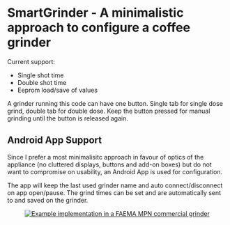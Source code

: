 # SmartGrinder - A minimalistic approach to configure a coffee grinder

Current support:
  - Single shot time
  - Double shot time
  - Eeprom load/save of values
  
 A grinder running this code can have one button. Single tab for single dose grind, double tab for double dose. Keep the button pressed for manual grinding until the button is released again.
 
 ## Android App Support
 
 Since I prefer a most minimalisitc approach in favour of optics of the appliance (no cluttered displays, buttons and add-on boxes) but do not want to compromise
 on usability, an Android App is used for configuration.
 
 The app will keep the last used grinder name and auto connect/disconnect on app open/pause. The grind times can be set and are automatically sent to and saved on the grinder.
 
<div align="center">
  <a href="https://www.youtube.com/watch?v=L0GlI7VRAxA"><img src="https://img.youtube.com/vi/L0GlI7VRAxA/0.jpg" alt="Example implementation in a FAEMA MPN commercial grinder"></a>
</div>
